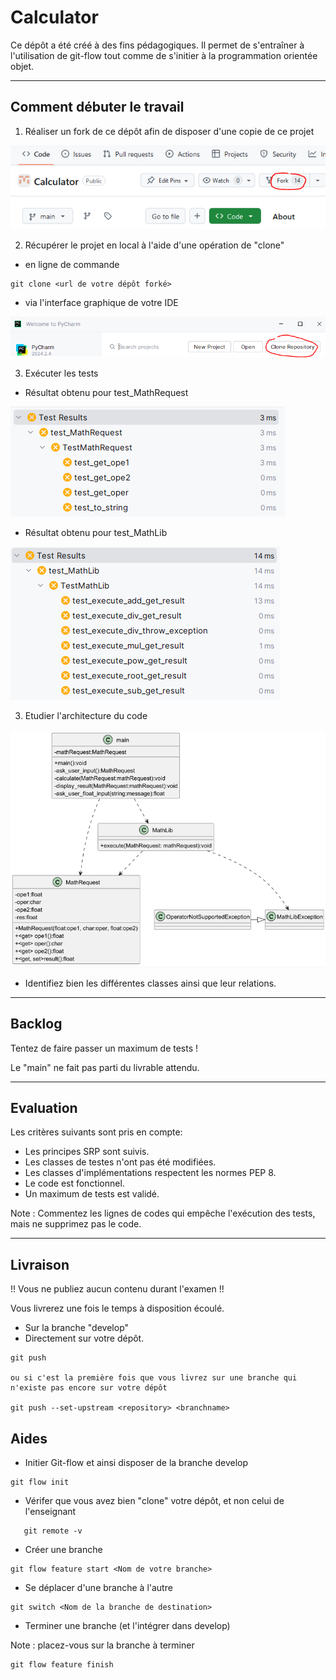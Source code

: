 # Calculator

Ce dépôt a été créé à des fins pédagogiques. Il permet de s'entraîner à l'utilisation de git-flow tout comme de s'initier à la programmation orientée objet.

---

## Comment débuter le travail

1. Réaliser un fork de ce dépôt afin de disposer d'une copie de ce projet

![fork.png](docs/fork.png)

2. Récupérer le projet en local à l'aide d'une opération de "clone"

* en ligne de commande

```git
git clone <url de votre dépôt forké>
```

* via l'interface graphique de votre IDE

![clone.png](docs/clone.png)

3. Exécuter les tests

* Résultat obtenu pour test_MathRequest

![MathRequestTests.png](docs/MathRequestTests.png)

* Résultat obtenu pour test_MathLib

![MathLibTests.png](docs/MathLibTests.png)

3. Etudier l'architecture du code

![diagramme de classes](./docs/class_diagram.png)

* Identifiez bien les différentes classes ainsi que leur relations.

---

## Backlog

Tentez de faire passer un maximum de tests !

Le "main" ne fait pas parti du livrable attendu.

---

## Evaluation

Les critères suivants sont pris en compte:

* Les principes SRP sont suivis.
* Les classes de testes n'ont pas été modifiées.
* Les classes d'implémentations respectent les normes PEP 8.
* Le code est fonctionnel.
* Un maximum de tests est validé.

Note :
Commentez les lignes de codes qui empêche l'exécution des tests, mais ne supprimez pas le code.

---

## Livraison

!! Vous ne publiez aucun contenu durant l'examen !!

Vous livrerez une fois le temps à disposition écoulé.

* Sur la branche "develop"
* Directement sur votre dépôt.

```git
git push

ou si c'est la première fois que vous livrez sur une branche qui n'existe pas encore sur votre dépôt

git push --set-upstream <repository> <branchname>
```

## Aides

* Initier Git-flow et ainsi disposer de la branche develop

```git
git flow init    
```

* Vérifer que vous avez bien "clone" votre dépôt, et non celui de l'enseignant

```
   git remote -v
```

* Créer une branche

```git
git flow feature start <Nom de votre branche>
```

* Se déplacer d'une branche à l'autre

```git
git switch <Nom de la branche de destination>
```

* Terminer une branche (et l'intégrer dans develop)

Note : placez-vous sur la branche à terminer

```git
git flow feature finish
```